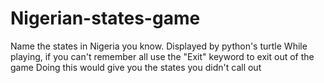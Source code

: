 # Nigerian-states-game
Name the states in Nigeria you know. Displayed by python's turtle
While playing, if you can't remember all use the "Exit" keyword to exit out of the game
Doing this would give you the states you didn't call out 
